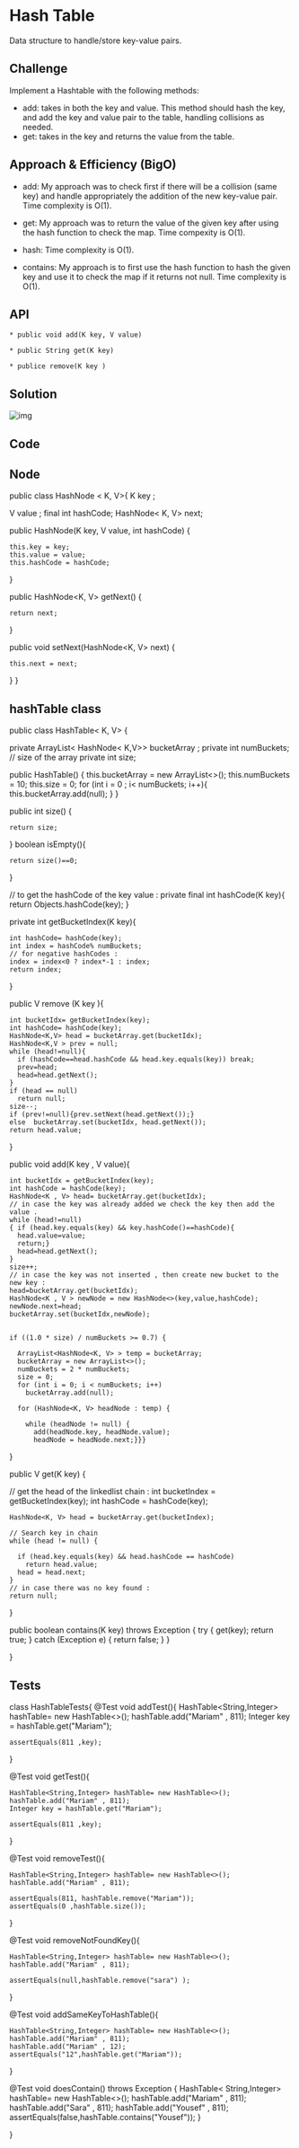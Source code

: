 # Hash Table 
Data structure to handle/store key-value pairs.

## Challenge
Implement a Hashtable with the following methods:

* add: takes in both the key and value. This method should hash the key, and add the key and value pair to the table, handling collisions as needed.
* get: takes in the key and returns the value from the table.


## Approach & Efficiency (BigO)
* add: My approach was to check first if there will be a collision (same key) and handle appropriately the addition of the new key-value 
pair. Time complexity is O(1).

* get: My approach was to return the value of the given key after using the hash function to check the map. Time compexity is O(1).

* hash: Time complexity is O(1).

*  contains: My approach is to first use the hash function to hash the given key and use it to check the map if it returns not null. Time complexity is O(1).

## API
    * public void add(K key, V value)

    * public String get(K key)

    * publice remove(K key )

 ## Solution 
 ![img](assets/hashTable.png)

## Code 

## Node 
public class HashNode <
K, V>{
  K key ;

  V value ;
  final int hashCode;
  HashNode<
  K, V> next;

  public HashNode(K key, V value, int hashCode) {

    this.key = key;
    this.value = value;
    this.hashCode = hashCode;
  }

  public HashNode<K, V> getNext() {

    return next;
  }

  public void setNext(HashNode<K, V> next) {

    this.next = next;
  }
}
 
 ## hashTable class 

public class HashTable< K, V> {

private ArrayList< HashNode< K,V>> bucketArray ;
private int numBuckets;
  // size of the array
private int size;

  public HashTable() {
    this.bucketArray = new ArrayList<>();
    this.numBuckets = 10;
    this.size = 0;
    for (int i = 0 ; i< numBuckets; i++){
      this.bucketArray.add(null);
    }
  }

  public int size() {

    return size;
  }
  boolean isEmpty(){

    return size()==0;
  }


// to get the hashCode of the key value :
  private final int hashCode(K key){
  return   Objects.hashCode(key);
  }

  private int getBucketIndex(K key){

    int hashCode= hashCode(key);
    int index = hashCode% numBuckets;
    // for negative hashCodes :
    index = index<0 ? index*-1 : index;
    return index;
  }

  public V remove (K key ){

    int bucketIdx= getBucketIndex(key);
    int hashCode= hashCode(key);
    HashNode<K,V> head = bucketArray.get(bucketIdx);
    HashNode<K,V > prev = null;
    while (head!=null){
      if (hashCode==head.hashCode && head.key.equals(key)) break;
      prev=head;
      head=head.getNext();
    }
    if (head == null)
      return null;
    size--;
    if (prev!=null){prev.setNext(head.getNext());}
    else  bucketArray.set(bucketIdx, head.getNext());
    return head.value;
  }

  public void add(K key , V value){

    int bucketIdx = getBucketIndex(key);
    int hashCode = hashCode(key);
    HashNode<K , V> head= bucketArray.get(bucketIdx);
    // in case the key was already added we check the key then add the value .
    while (head!=null)
    { if (head.key.equals(key) && key.hashCode()==hashCode){
      head.value=value;
      return;}
      head=head.getNext();
    }
    size++;
    // in case the key was not inserted , then create new bucket to the new key :
    head=bucketArray.get(bucketIdx);
    HashNode<K , V > newNode = new HashNode<>(key,value,hashCode);
    newNode.next=head;
    bucketArray.set(bucketIdx,newNode);


    if ((1.0 * size) / numBuckets >= 0.7) {

      ArrayList<HashNode<K, V> > temp = bucketArray;
      bucketArray = new ArrayList<>();
      numBuckets = 2 * numBuckets;
      size = 0;
      for (int i = 0; i < numBuckets; i++)
        bucketArray.add(null);

      for (HashNode<K, V> headNode : temp) {

        while (headNode != null) {
          add(headNode.key, headNode.value);
          headNode = headNode.next;}}}
  }

  public V get(K key)
  {

   // get the head of the linkedlist chain :
    int bucketIndex = getBucketIndex(key);
    int hashCode = hashCode(key);

    HashNode<K, V> head = bucketArray.get(bucketIndex);

    // Search key in chain
    while (head != null) {

      if (head.key.equals(key) && head.hashCode == hashCode)
        return head.value;
      head = head.next;
    }
    // in case there was no key found : 
    return null;
  }

  public boolean contains(K key)
    throws Exception
  {
    try
    {
      get(key);
      return true;
    }
    catch (Exception e)
    {
      return false;
    }
  }

}


## Tests 
class HashTableTests{
  @Test
  void addTest(){
    HashTable<String,Integer> hashTable= new HashTable<>();
    hashTable.add("Mariam" , 811);
    Integer key = hashTable.get("Mariam");

    assertEquals(811 ,key);

  }

  @Test
  void getTest(){

    HashTable<String,Integer> hashTable= new HashTable<>();
    hashTable.add("Mariam" , 811);
    Integer key = hashTable.get("Mariam");

    assertEquals(811 ,key);
  }

  @Test
  void removeTest(){

    HashTable<String,Integer> hashTable= new HashTable<>();
    hashTable.add("Mariam" , 811);

    assertEquals(811, hashTable.remove("Mariam"));
    assertEquals(0 ,hashTable.size());
  }

  @Test
  void removeNotFoundKey(){

    HashTable<String,Integer> hashTable= new HashTable<>();
    hashTable.add("Mariam" , 811);

    assertEquals(null,hashTable.remove("sara") );
  }

  @Test
  void addSameKeyToHashTable(){

    HashTable<String,Integer> hashTable= new HashTable<>();
    hashTable.add("Mariam" , 811);
    hashTable.add("Mariam" , 12);
    assertEquals("12",hashTable.get("Mariam"));

  }

@Test
  void doesContain() throws Exception {
    HashTable< String,Integer> hashTable= new HashTable<>();
    hashTable.add("Mariam" , 811);
    hashTable.add("Sara" , 811);
    hashTable.add("Yousef" , 811);
    assertEquals(false,hashTable.contains("Yousef"));
  }

}

